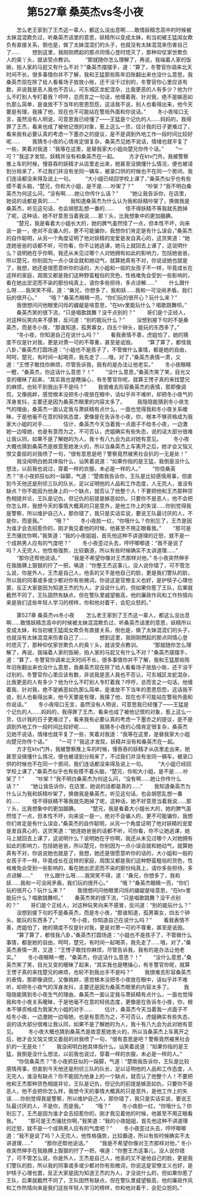 # 　　第527章 桑英杰vs冬小夜
　　怎么老王家到了王杰这一辈人，都这么没出息啊……敢情妖精念高中的时候被太妹混混欺负过，听桑英杰话里的意思，妖精所以变成太妹，和当初被王猛闺女欺负有直接关系，倒也是，做了太妹混混们的头子，也就没有太妹混混来伤害自己了……
　　想到这里，我刚刚燃起的那点同情心登时熄灭了，那种仰仗家世欺负人的臭丫头，就该受点教训。
　　“那就随你怎么理解了，再说，我端着人家的饭碗，拍人家的马屁又有什么不对？”桑英杰摆摆手，道：“算了，冬警官你调来北天时间不长，很多事情你并不了解，我和王猛那些陈年旧账翻出来也没什么意思，我桑英杰现在除了给人看看场子放放小账，还干没干过别的，冬警官你心里应该有数，非说我是恶人我也不否认，可东城区龙蛇混杂，比我更恶的人有多少？他为什么不盯别人专盯着我？哼哼，总而言之一句话，他缠着我、针对我，绝不是嫉恶如仇那么简单，是谁放不下当年的恩恩怨怨，这话我不说，别人也看得出来，他今天要是有理，我揍了他，现在也不可能站在警局外面和你说话。”
　　冬小夜哑口无言，虽然没有人明说，可意思我已经懂了——王猛是个记仇的人……妈妈的，我得罪了王杰，看来也成了被他记恨的对象，惹上这么一货，估计我的日子更难过了，看来我有必要认真的考虑一下墨亦之的提议，是不是调到外地工作一段时间比较好呢……
　　我猜冬小夜的心情肯定很复杂，桑英杰见她不说话，情绪也就平复了一些，笑着对我道：“我等在这里，是替我家大小姐向楚兄你传个话。”
　　“一可？”我这才发现，妖精并没有和桑英杰在一起。
　　方才在ktv门外，我被警察推上车的时候，慢吞吞的妖精才从店里走出来，她甚至没搞懂什么情况，便也被请到分局来了，不过我们并没有坐同一辆车，被录口供的时候也不在同一个房间，我们连话都没来得及说上一句。
　　“大小姐已经回学校上课了，”桑英杰似乎也有些摸不着头脑，“楚兄，你和大小姐，是不是……吵架了？”
　　“吵架？”我不明白桑英杰为何这么问，“没有啊……她让你传什么话？”
　　“她让我告诉你，在店里，她说的话都是真的……”
　　我知道桑英杰为什么认为我和妖精吵架了，换做我是桑英杰，听见这句话，也会胡思乱想一番的……
　　怪不得妖精不等我就先跑掉了呢，这种话，她不好意思当着我说……那丫头，比我想象中的更加腼腆。
　　“楚兄，我是看着大小姐长大的，她的脾气虽然怪了一点，但本性不坏，向来说一是一，绝对不会骗人的，更不可能骗你，我想你们肯定是有什么误会，”桑英杰的自作聪明，从另一个角度证明了他对妖精的宠爱是发自真心的，这货笑道：“她连她爸爸的话都不听，可你看，你不让她逃课，她马上就回去上课了，这说明什么？说明她在乎你啊，我还从未见过哪个人对她拥有如此的影响力，包括她爸爸，所以楚兄，你别因为一点小误会就和她动气，就算她真有不对，你说说她也就是了，我想，她还是很愿意听你的话的，大小姐和一般的女孩子不一样，毕竟成长在这样的家庭，周围又都是我们这种野蛮粗俗的货色，性格难免会受到一些影响的，看在她出淤泥而不染的那份纯真上，请你多些担待，多点谅解……”
　　什么跟什么呀……我哭笑不得，道：“桑兄，你想多了，我和妖……我和一可没闹矛盾，我们玩的很开心。”
　　“哦？”桑英杰眼睛一亮，“你们玩的很开心？玩什么来？”
　　我很想问问他眼里闪烁的龌龊是啥意思，“在ktv里能玩什么？唱歌跳舞呗。”
　　桑英杰笑的很下流，“只是唱歌跳舞？没干点别的？”
　　哥们是个正经人，对这种玩笑向来不感冒，反问道：“别的能玩什么？”
　　没想到接下句的不是桑英杰，而是冬小夜，“那谁知道，孤男寡女，四五个钟头，能玩的东西多了。”
　　“冬小夜，你知道自己在说什么吗？”
　　看我表情不善，虎姐怕了，她的猜度不仅是针对我，更是对萧一可的不尊重，甚至是诋毁。
　　“算了算了，都怪我八卦，”桑英杰打圆场道：“小姐也不是孩子了，不管做什么事情，都是她的自由，呵呵，楚兄，有时间一起喝茶，我先走了……哦，对了，”桑英杰表情一肃，又道：“王愣子敢找你麻烦，尽管告诉我，我有的是办法让他老实。”
　　冬小夜眼睛一瞪，“桑英杰，你这话什么意思？！”
　　“没什么意思，”桑英杰笑了笑，目光又变的暧昧了起来，“其实我也是瞎操心，有冬警官你呢，就算王愣子真的来找楚兄的麻烦，也轮不到我出手不是吗？”
　　我很难去形容桑英杰的表情，那即像调侃，又像挑衅，感觉根本没把冬小夜放在眼中，话似乎并不难听，却把冬小夜气的浑身发抖，主要还是因为桑英杰眼里的内容太多了。
　　我隐隐能猜到冬小夜生气的理由，桑英杰一面认定我与萧妖精有点什么，一面也觉得我和冬小夜关系暧昧，于是他毫不在意的轻佻态度，更像是在告诉冬小夜，你，根本不够资格成为我家大小姐的对手……
　　估计，桑英杰今天当着我一点面子不给冬小夜，一边激她一边噎她，也是有意而为之，不可否认，虎姐确实有些失态，说的话大部分很难让我认同，如果不是了解她的为人，我十有八九会为此对她有意见。
　　冬小夜大概也猜到桑英杰是故意惹她发火的，所以当桑英杰上车离开之后，她才会又恼又恨又委屈的对我喷了一句，“很有意思是吧？警察竟然被黑社会扒的一无是处！”
　　我没闹明白她具体指什么，讪笑着说道：“如果你指的是王猛，我倒是没什么想法，以前我也说过，穿着一样的衣服，未必是一样的人。”
　　“你信桑英杰？”冬小夜抓狂似的一跺脚，气道：“楚南我告诉你，王队是比较感情用事，但直到今天他还是刑侦三队的队长，足以证明他的人品和工作态度，人无完人，谁没有缺点？你不能因为他身上的一个缺点，就否认了他整个人！不要把他和王杰那种货色相提并论，王队是记仇，但记仇的前提是嫉恶如仇，只要你不是恶人，他不会把你怎么样，我想今天的事情大概真的只是意外，是他工作上的失误……你别觉得我是警察，所以维护自己人，那你错了，我只是实话实说，要说王队最讨厌的人，不是你，而是我。”
　　“哦？”
　　冬小夜脸一红，“你哦什么？你别忘了，王杰是因为谁才会去招惹你的，刚才我见着他的时候，他甚至不用正眼看我。”
　　“那可是王杰骚扰你啊，”我笑道：“我的小夜姐姐，首先他这种不讲道理的迁怒，就不是一个成熟男人应有的气度吧？”
　　冬小夜歪过头去，哼哼唧唧道：“我不是说了吗？人无完人，他性格强势，比较霸道，所以有些时候确实不太讲道理……”
　　“那你还帮他说话。”
　　“我是不希望你像对王杰那样对他，” 冬小夜突然伸手在我胳膊上狠狠的拧了一把，嗔道：“你整王杰这事儿，没人说你错了，可不管怎么说，你是外人，王杰是自己人，他丢的又不是他自己的脸，更是我们警队的脸，所以我的同事或多或少都对你有些微词，你说这是官僚主义也好，是护犊子心理也罢，反正大家是因为知道王杰的为人，才没说什么的，但如果你惹了王队，后果就截然不同了，王队固然有缺点，但在警队里威望极高，他的廉政作风和工作热情向来是我们这些年轻人学习的榜样，你和他对着干，会犯众怒的。”

　　第527章 桑英杰vs冬小夜
　　怎么老王家到了王杰这一辈人，都这么没出息啊……敢情妖精念高中的时候被太妹混混欺负过，听桑英杰话里的意思，妖精所以变成太妹，和当初被王猛闺女欺负有直接关系，倒也是，做了太妹混混们的头子，也就没有太妹混混来伤害自己了……
　　想到这里，我刚刚燃起的那点同情心登时熄灭了，那种仰仗家世欺负人的臭丫头，就该受点教训。
　　“那就随你怎么理解了，再说，我端着人家的饭碗，拍人家的马屁又有什么不对？”桑英杰摆摆手，道：“算了，冬警官你调来北天时间不长，很多事情你并不了解，我和王猛那些陈年旧账翻出来也没什么意思，我桑英杰现在除了给人看看场子放放小账，还干没干过别的，冬警官你心里应该有数，非说我是恶人我也不否认，可东城区龙蛇混杂，比我更恶的人有多少？他为什么不盯别人专盯着我？哼哼，总而言之一句话，他缠着我、针对我，绝不是嫉恶如仇那么简单，是谁放不下当年的恩恩怨怨，这话我不说，别人也看得出来，他今天要是有理，我揍了他，现在也不可能站在警局外面和你说话。”
　　冬小夜哑口无言，虽然没有人明说，可意思我已经懂了——王猛是个记仇的人……妈妈的，我得罪了王杰，看来也成了被他记恨的对象，惹上这么一货，估计我的日子更难过了，看来我有必要认真的考虑一下墨亦之的提议，是不是调到外地工作一段时间比较好呢……
　　我猜冬小夜的心情肯定很复杂，桑英杰见她不说话，情绪也就平复了一些，笑着对我道：“我等在这里，是替我家大小姐向楚兄你传个话。”
　　“一可？”我这才发现，妖精并没有和桑英杰在一起。
　　方才在ktv门外，我被警察推上车的时候，慢吞吞的妖精才从店里走出来，她甚至没搞懂什么情况，便也被请到分局来了，不过我们并没有坐同一辆车，被录口供的时候也不在同一个房间，我们连话都没来得及说上一句。
　　“大小姐已经回学校上课了，”桑英杰似乎也有些摸不着头脑，“楚兄，你和大小姐，是不是……吵架了？”
　　“吵架？”我不明白桑英杰为何这么问，“没有啊……她让你传什么话？”
　　“她让我告诉你，在店里，她说的话都是真的……”
　　我知道桑英杰为什么认为我和妖精吵架了，换做我是桑英杰，听见这句话，也会胡思乱想一番的……
　　怪不得妖精不等我就先跑掉了呢，这种话，她不好意思当着我说……那丫头，比我想象中的更加腼腆。
　　“楚兄，我是看着大小姐长大的，她的脾气虽然怪了一点，但本性不坏，向来说一是一，绝对不会骗人的，更不可能骗你，我想你们肯定是有什么误会，”桑英杰的自作聪明，从另一个角度证明了他对妖精的宠爱是发自真心的，这货笑道：“她连她爸爸的话都不听，可你看，你不让她逃课，她马上就回去上课了，这说明什么？说明她在乎你啊，我还从未见过哪个人对她拥有如此的影响力，包括她爸爸，所以楚兄，你别因为一点小误会就和她动气，就算她真有不对，你说说她也就是了，我想，她还是很愿意听你的话的，大小姐和一般的女孩子不一样，毕竟成长在这样的家庭，周围又都是我们这种野蛮粗俗的货色，性格难免会受到一些影响的，看在她出淤泥而不染的那份纯真上，请你多些担待，多点谅解……”
　　什么跟什么呀……我哭笑不得，道：“桑兄，你想多了，我和妖……我和一可没闹矛盾，我们玩的很开心。”
　　“哦？”桑英杰眼睛一亮，“你们玩的很开心？玩什么来？”
　　我很想问问他眼里闪烁的龌龊是啥意思，“在ktv里能玩什么？唱歌跳舞呗。”
　　桑英杰笑的很下流，“只是唱歌跳舞？没干点别的？”
　　哥们是个正经人，对这种玩笑向来不感冒，反问道：“别的能玩什么？”
　　没想到接下句的不是桑英杰，而是冬小夜，“那谁知道，孤男寡女，四五个钟头，能玩的东西多了。”
　　“冬小夜，你知道自己在说什么吗？”
　　看我表情不善，虎姐怕了，她的猜度不仅是针对我，更是对萧一可的不尊重，甚至是诋毁。
　　“算了算了，都怪我八卦，”桑英杰打圆场道：“小姐也不是孩子了，不管做什么事情，都是她的自由，呵呵，楚兄，有时间一起喝茶，我先走了……哦，对了，”桑英杰表情一肃，又道：“王愣子敢找你麻烦，尽管告诉我，我有的是办法让他老实。”
　　冬小夜眼睛一瞪，“桑英杰，你这话什么意思？！”
　　“没什么意思，”桑英杰笑了笑，目光又变的暧昧了起来，“其实我也是瞎操心，有冬警官你呢，就算王愣子真的来找楚兄的麻烦，也轮不到我出手不是吗？”
　　我很难去形容桑英杰的表情，那即像调侃，又像挑衅，感觉根本没把冬小夜放在眼中，话似乎并不难听，却把冬小夜气的浑身发抖，主要还是因为桑英杰眼里的内容太多了。
　　我隐隐能猜到冬小夜生气的理由，桑英杰一面认定我与萧妖精有点什么，一面也觉得我和冬小夜关系暧昧，于是他毫不在意的轻佻态度，更像是在告诉冬小夜，你，根本不够资格成为我家大小姐的对手……
　　估计，桑英杰今天当着我一点面子不给冬小夜，一边激她一边噎她，也是有意而为之，不可否认，虎姐确实有些失态，说的话大部分很难让我认同，如果不是了解她的为人，我十有八九会为此对她有意见。
　　冬小夜大概也猜到桑英杰是故意惹她发火的，所以当桑英杰上车离开之后，她才会又恼又恨又委屈的对我喷了一句，“很有意思是吧？警察竟然被黑社会扒的一无是处！”
　　我没闹明白她具体指什么，讪笑着说道：“如果你指的是王猛，我倒是没什么想法，以前我也说过，穿着一样的衣服，未必是一样的人。”
　　“你信桑英杰？”冬小夜抓狂似的一跺脚，气道：“楚南我告诉你，王队是比较感情用事，但直到今天他还是刑侦三队的队长，足以证明他的人品和工作态度，人无完人，谁没有缺点？你不能因为他身上的一个缺点，就否认了他整个人！不要把他和王杰那种货色相提并论，王队是记仇，但记仇的前提是嫉恶如仇，只要你不是恶人，他不会把你怎么样，我想今天的事情大概真的只是意外，是他工作上的失误……你别觉得我是警察，所以维护自己人，那你错了，我只是实话实说，要说王队最讨厌的人，不是你，而是我。”
　　“哦？”
　　冬小夜脸一红，“你哦什么？你别忘了，王杰是因为谁才会去招惹你的，刚才我见着他的时候，他甚至不用正眼看我。”
　　“那可是王杰骚扰你啊，”我笑道：“我的小夜姐姐，首先他这种不讲道理的迁怒，就不是一个成熟男人应有的气度吧？”
　　冬小夜歪过头去，哼哼唧唧道：“我不是说了吗？人无完人，他性格强势，比较霸道，所以有些时候确实不太讲道理……”
　　“那你还帮他说话。”
　　“我是不希望你像对王杰那样对他，” 冬小夜突然伸手在我胳膊上狠狠的拧了一把，嗔道：“你整王杰这事儿，没人说你错了，可不管怎么说，你是外人，王杰是自己人，他丢的又不是他自己的脸，更是我们警队的脸，所以我的同事或多或少都对你有些微词，你说这是官僚主义也好，是护犊子心理也罢，反正大家是因为知道王杰的为人，才没说什么的，但如果你惹了王队，后果就截然不同了，王队固然有缺点，但在警队里威望极高，他的廉政作风和工作热情向来是我们这些年轻人学习的榜样，你和他对着干，会犯众怒的。”
